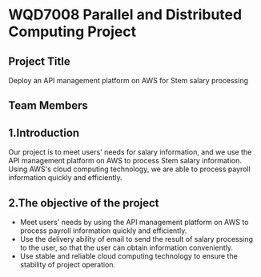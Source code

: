 # WQD7008 Parallel and Distributed Computing Project 
## Project Title  
Deploy an API management platform on AWS for Stem salary processing
## Team Members
## 1.Introduction
Our project is to meet users' needs for salary information, and we use the API management platform on AWS to process Stem salary information. Using AWS's cloud computing technology, we are able to process payroll information quickly and efficiently.
## 2.The objective of the project
+	Meet users' needs by using the API management platform on AWS to process payroll information quickly and efficiently.
+	Use the delivery ability of email to send the result of salary processing to the user, so that the user can obtain information conveniently.
+ Use stable and reliable cloud computing technology to ensure the stability of project operation.
